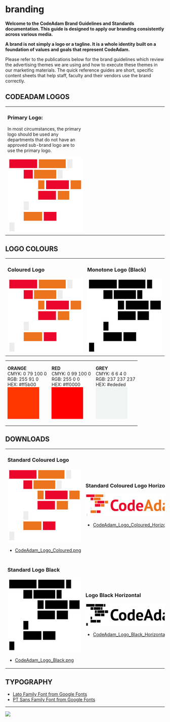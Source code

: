 # branding

<style>@import url("//readme.codeadam.ca/readme.css");</style>

**Welcome to the CodeAdam Brand Guidelines and Standards documentation. This guide is designed to apply our branding consistently across various media.**

**A brand is not simply a logo or a tagline. It is a whole identity built on a foundation of values and goals that represent CodeAdam.**

Please refer to the publications below for the brand guidelines which review the advertising themes we are using and how to execute these themes in our marketing materials. The quick reference guides are short, specific content sheets that help staff, faculty and their vendors use the brand correctly.

## CODEADAM LOGOS

<table>
<tr>
<td width="50%">

<h3>Primary Logo:</h3>
<p>In most circumstances, the primary logo should be used any departments that do not have an approved sub-brand logo are to use the primary logo.</p>
<img src="png/CodeAdam_Logo_Coloured.png">

</td>
<td width="50%"></td>
</tr>
</table>

## LOGO COLOURS

<table>
<tr>
<td width="50%">

<h3>Coloured Logo</h3>
<img src="png/CodeAdam_Logo_Coloured.png">

</td>
<td width="50%">

<h3>Monotone Logo (Black)</h3>
<img src="png/CodeAdam_Logo_Black.png">

</td>
</tr>
</table>

<table style="width:100%;">
<tr>
<td width="33.3%">

<strong>ORANGE</strong>
<br>
CMYK: 0 79 100 0
<br>
RGB: 255 91 0
<br>
HEX: #ff5b00
<br>
<img src="colours/Orange.jpg" width="100" height="100">

</td>
<td width="33.3%">

<strong>RED</strong>
<br>
CMYK: 0 99 100 0
<br>
RGB: 255 0 0
<br>
HEX: #ff0000
<br>
<img src="colours/Red.jpg" width="100" height="100">

</td>
<td width="33.3%">

<strong>GREY</strong>
<br>
CMYK: 6 6 4 0
<br>
RGB: 237 237 237
<br>
HEX: #ededed
<br>
<img src="colours/Grey.jpg" width="100" height="100">

</td>
</tr>
</table>

## DOWNLOADS

<table>
<tr>
<td width="50%">

<h3>Standard Coloured Logo</h3>
<img src="png/CodeAdam_Logo_Coloured.png">
<ul>
<li><a href="png/CodeAdam_Logo_Coloured.png" download>CodeAdam_Logo_Coloured.png</a></li>
</ul>

</td>
<td width="50%">

<h3>Standard Coloured Logo Horizontal</h3>
<img src="png/CodeAdam_Logo_Coloured_Horizontal.png">
<ul>
<li><a href="png/CodeAdam_Logo_Coloured_Horizontal.png" download>CodeAdam_Logo_Coloured_Horizontal.png</a></li>
</ul>

</td>
</tr>
<tr>
<td width="50%">

<h3>Standard Logo Black </h3>
<img src="png/CodeAdam_Logo_Black.png">
<ul>
<li><a href="png/CodeAdam_Logo_Black.png" download>CodeAdam_Logo_Black.png</a></li>
</ul>

</td>
<td width="50%">

<h3>Logo Black Horizontal</h3>
<img src="png/CodeAdam_Logo_Black_Horizontal.png">
<ul>
<li><a href="png/CodeAdam_Logo_Black_Horizontal.png" download>CodeAdam_Logo_Black_Horizontal.png</a></li>
</ul>

</td>
</tr>
</table>

## TYPOGRAPHY

- <a href="https://fonts.google.com/specimen/Lato" target="_blank">Lato Family Font from Google Fonts</a>
- <a href="https://fonts.google.com/specimen/PT+Sans" target="_blank">PT Sans Family Font from Google Fonts</a>

---

<a href="https://codeadam.ca">
<img src="https://cdn.codeadam.ca/images@1.0.0/codeadam-logo-coloured.png" width="100">
</a>
